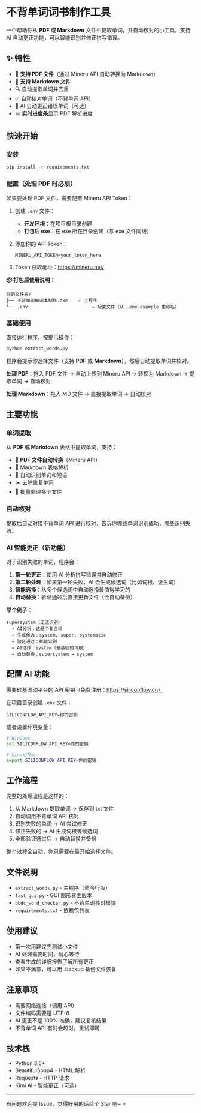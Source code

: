 # 不背单词词书制作工具

一个帮助你从 **PDF 或 Markdown** 文件中提取单词，并自动核对的小工具。支持 AI 自动更正功能，可以智能识别并修正拼写错误。

## ✨ 特性

- 📄 **支持 PDF 文件**（通过 Mineru API 自动转换为 Markdown）
- 📝 **支持 Markdown 文件**
- 🔍 自动提取单词并去重
- ✅ 自动核对单词（不背单词 API）
- 🤖 AI 自动更正错误单词（可选）
- 📊 **实时进度条**显示 PDF 解析进度

## 快速开始

### 安装

```bash
pip install -r requirements.txt
```

### 配置（处理 PDF 时必须）

如果要处理 PDF 文件，需要配置 Mineru API Token：

1. 创建 `.env` 文件：
   - **开发环境**：在项目根目录创建
   - **打包后 exe**：在 exe 所在目录创建（与 exe 文件同级）
   
2. 添加你的 API Token：
   ```
   MINERU_API_TOKEN=your_token_here
   ```
   
3. Token 获取地址：https://mineru.net/

**📦 打包后使用说明**：
```
你的文件夹/
├── 不背单词单词本制作.exe    ← 主程序
└── .env                        ← 配置文件（从 .env.example 重命名）
```

### 基础使用

直接运行程序，按提示操作：

```bash
python extract_words.py
```

程序会提示你选择文件（支持 **PDF** 或 **Markdown**），然后自动提取单词并核对。

**处理 PDF**：拖入 PDF 文件 → 自动上传到 Mineru API → 转换为 Markdown → 提取单词 → 自动核对

**处理 Markdown**：拖入 MD 文件 → 直接提取单词 → 自动核对

## 主要功能

### 单词提取

从 **PDF 或 Markdown** 表格中提取单词，支持：
- 📄 **PDF 文件自动转换**（Mineru API）
- 📝 Markdown 表格解析
- 🔄 自动识别单词和短语
- ✂️ 去除重复单词
- 📁 批量处理多个文件

### 自动核对

提取后自动对接不背单词 API 进行核对，告诉你哪些单词识别成功，哪些识别失败。

### AI 智能更正（新功能）

对于识别失败的单词，程序会：

1. **第一轮更正**：使用 AI 分析拼写错误并自动修正
2. **第二轮处理**：如果第一轮失败，AI 会生成候选词（比如词根、派生词）
3. **智能选择**：从多个候选词中自动选择最值得学习的
4. **自动替换**：验证通过后直接更新文件（会自动备份）

**举个例子**：

```
supersystem（无法识别）
  → AI分析：这是个复合词
  → 生成候选：system, super, systematic
  → 验证通过：都能识别
  → AI选择：system（最基础的词根）
  → 自动替换：supersystem → system
```

## 配置 AI 功能

需要硅基流动平台的 API 密钥（免费注册：https://siliconflow.cn）

在项目目录创建 `.env` 文件：

```env
SILICONFLOW_API_KEY=你的密钥
```

或者设置环境变量：

```bash
# Windows
set SILICONFLOW_API_KEY=你的密钥

# Linux/Mac  
export SILICONFLOW_API_KEY=你的密钥
```

## 工作流程

完整的处理流程是这样的：

1. 从 Markdown 提取单词 → 保存到 txt 文件
2. 自动调用不背单词 API 核对
3. 识别失败的单词 → AI 尝试修正
4. 修正失败的 → AI 生成词根等候选词
5. 全部验证通过后 → 自动替换并备份

整个过程全自动，你只需要在最开始选择文件。

## 文件说明

- `extract_words.py` - 主程序（命令行版）
- `fast_gui.py` - GUI 图形界面版本
- `bbdc_word_checker.py` - 不背单词核对模块
- `requirements.txt` - 依赖包列表

## 使用建议

- 第一次用建议先测试小文件
- AI 处理需要时间，耐心等待
- 查看生成的详细报告了解所有更正
- 如果不满意，可以用 .backup 备份文件恢复

## 注意事项

- 需要网络连接（调用 API）
- 文件编码需要是 UTF-8
- AI 更正不是 100% 准确，建议复核结果
- 不背单词 API 有时会超时，重试即可

## 技术栈

- Python 3.6+
- BeautifulSoup4 - HTML 解析
- Requests - HTTP 请求
- Kimi AI - 智能更正（可选）

---

有问题欢迎提 Issue，觉得好用的话给个 Star 吧~ ⭐
